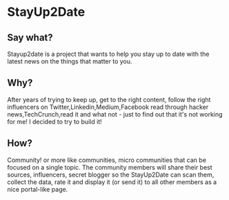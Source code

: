 # StayUp2Date
## Say what?
Stayup2date is a project that wants to help you stay up to date with the latest news on the things that matter to you.
## Why?
After years of trying to keep up, get to the right content, follow the right influencers on Twitter,Linkedin,Medium,Facebook read through hacker news,TechCrunch,read it and what not - just to find out that it's not working for me! I decided to try to build it!
## How?
Community! or more like communities, micro communities that can be focused on a single topic. The community members will share their best sources, influencers, secret blogger so the StayUp2Date can scan them, collect the data, rate it and display it (or send it) to all other members as a nice portal-like page.

